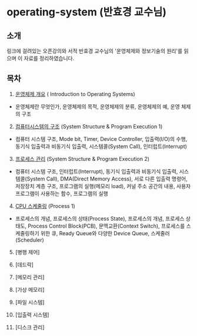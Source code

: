 # operating-system (반효경 교수님)

## 소개

링크에 걸려있는 오픈강의와 서적 반효경 교수님의 '운영체제와 정보기술의 원리'를 읽으며 이 자료를 정리하였습니다.<br>

## 목차

1. [운영체제 개요](https://core.ewha.ac.kr/publicview/C0101020140307151724641842?vmode=f) ( Introduction to Operating Systems)

- 운영체제란 무엇인가, 운영체제의 목적, 운영체제의 분류, 운영체제의 예, 운영 체제의 구조

2. [컴퓨터시스템의 구조](https://core.ewha.ac.kr/publicview/C0101020140311132925816476?vmode=f) (System Structure & Program Execution 1)

- 컴퓨터 시스템 구조, Mode bit, Timer, Device Controller, 입출력(I/O)의 수행, 동기식 입출력과 비동기식 입출력, 시스템콜(System Call), 인터럽트(Interrupt)

3. [프로세스 관리](https://core.ewha.ac.kr/publicview/C0101020140314151238067290?vmode=f) (System Structure & Program Execution 2)

- 컴퓨터 시스템 구조, 인터럽트(Interrupt), 동기식 입출력과 비동기식 입출력, 시스템콜(System Call), DMA(Direct Memory Access), 서로 다른 입출력 명령어, 저장장치 계층 구조, 프로그램의 실행(메모리 load), 커널 주소 공간의 내용, 사용자 프로그램이 사용하는 함수, 프로그램의 실행

4. [CPU 스케줄링](https://core.ewha.ac.kr/publicview/C0101020140318134023355997?vmode=f)
   (Process 1)

- 프로세스의 개념, 프로세스의 상태(Process State), 프로세스의 개념, 프로세스 상태도, Process Control Block(PCB), 문맥교환(Context Switch), 프로세스를 스케줄링하기 위한 큐, Ready Queue와 다양한 Device Queue, 스케줄러(Scheduler)

5. [병행 제어]

6. [데드락]

7. [메모리 관리]

8. [가상 메모리]

9. [파일 시스템]

10. [입출력 시스템]

11. [디스크 관리]
